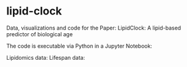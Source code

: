 # lipid-clock
Data, visualizations and code for the Paper: LipidClock: A lipid-based predictor of biological age

The code is executable via Python in a Jupyter Notebook:

Lipidomics data:
Lifespan data:
